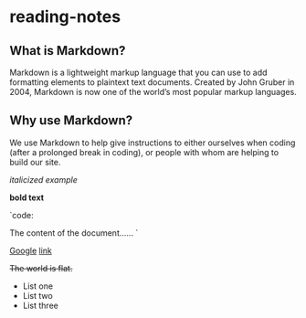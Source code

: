 # reading-notes

## What is Markdown?
Markdown is a lightweight markup language that you can use to add formatting elements to plaintext text documents. Created by John Gruber in 2004, Markdown is now one of the world’s most popular markup languages.

## Why use Markdown?
We use Markdown to help give instructions to either ourselves when coding (after a prolonged break in coding), or people with whom are helping to build our site. 

*italicized example*

**bold text**

`code:
<!DOCTYPE html>
<html>
<head>
<title>Title of the document</title>
</head>

<body>
The content of the document......
</body>

</html> 
`

[Google](https://www.google.com)
[link]([https://www.google.com](https://aaron1986.github.io/reading-notes/link))

~~The world is flat.~~
- List one
- List two
- List three


